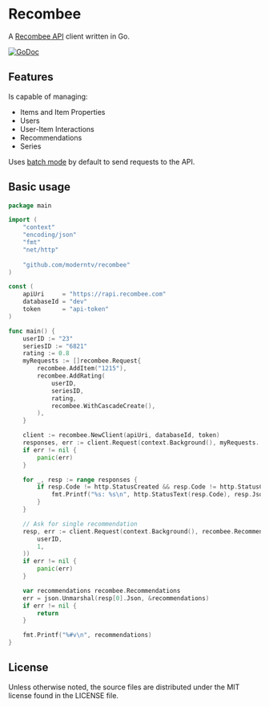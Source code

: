 # Recombee

A [Recombee API](https://docs.recombee.com/api.html) client written in Go. 

[![GoDoc][GoDoc-Image]][GoDoc-Url]

[GoDoc-Url]: https://pkg.go.dev/github.com/moderntv/recombee
[GoDoc-Image]: https://img.shields.io/badge/GoDoc-reference-007d9c

## Features

Is capable of managing:

* Items and Item Properties
* Users
* User-Item Interactions
* Recommendations
* Series

Uses [batch mode](https://docs.recombee.com/api.html#batch) by default to send requests to the API.

## Basic usage

```go
package main

import (
	"context"
	"encoding/json"
	"fmt"
	"net/http"
	
	"github.com/moderntv/recombee"
)

const (
	apiUri     = "https://rapi.recombee.com"
	databaseId = "dev"
	token      = "api-token"
)

func main() {
	userID := "23"
	seriesID := "6821"
	rating := 0.8
	myRequests := []recombee.Request{
		recombee.AddItem("1215"),
		recombee.AddRating(
			userID,
			seriesID,
			rating,
			recombee.WithCascadeCreate(),
		),
	}

	client := recombee.NewClient(apiUri, databaseId, token)
	responses, err := client.Request(context.Background(), myRequests...)
	if err != nil {
		panic(err)
	}

	for _, resp := range responses {
		if resp.Code != http.StatusCreated && resp.Code != http.StatusConflict {
			fmt.Printf("%s: %s\n", http.StatusText(resp.Code), resp.Json)
		}
	}

	// Ask for single recommendation
	resp, err := client.Request(context.Background(), recombee.RecommendItemsToUser(
		userID,
		1,
	))
	if err != nil {
		panic(err)
	}

	var recommendations recombee.Recommendations
	err = json.Unmarshal(resp[0].Json, &recommendations)
	if err != nil {
		return
	}

	fmt.Printf("%#v\n", recommendations)
}
```

## License

Unless otherwise noted, the source files are distributed under the MIT license found in the LICENSE file.
